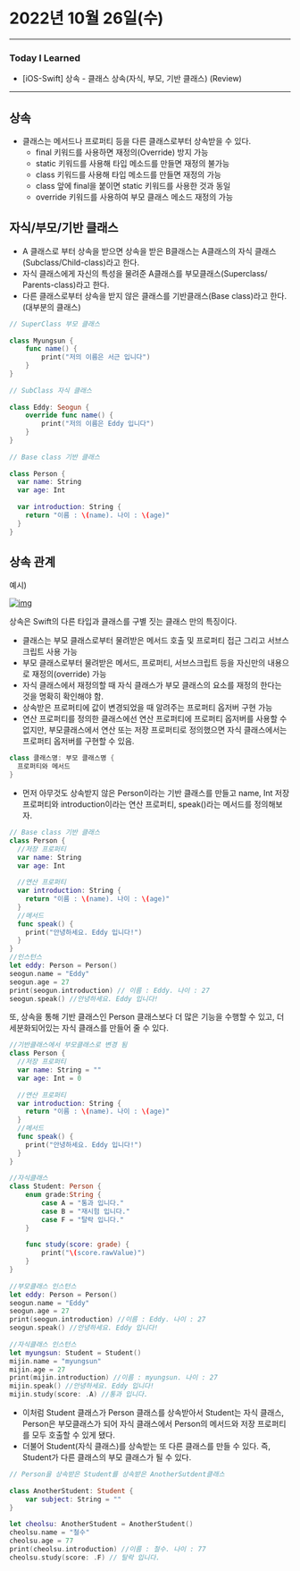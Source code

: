 # 2022년 10월 26일(수)

---

### Today I Learned 

- [iOS-Swift] 상속 - 클래스 상속(자식, 부모, 기반 클래스) (Review)

----

## 상속

- 클래스는 메서드나 프로퍼티 등을 다른 클래스로부터 상속받을 수 있다.
  - final 키워드를 사용하면 재정의(Override) 방지 가능
  - static 키워드를 사용해 타입 메소드를 만들면 재정의 불가능
  - class 키워드를 사용해 타입 메소드를 만들면 재정의 가능
  - class 앞에 final을 붙이면 static 키워드를 사용한 것과 동일
  - override 키워드를 사용하여 부모 클래스 메소드 재정의 가능

## 자식/부모/기반 클래스

- A 클래스로 부터 상속을 받으면 상속을 받은 B클래스는 A클래스의 자식 클래스(Subclass/Child-class)라고 한다.
- 자식 클래스에게 자신의 특성을 물려준 A클래스를 부모클래스(Superclass/ Parents-class)라고 한다.
- 다른 클래스로부터 상속을 받지 않은 클래스를 기반클래스(Base class)라고 한다. (대부분의 클래스)

```swift
// SuperClass 부모 클래스
 
class Myungsun {
    func name() {
        print("저의 이름은 서근 입니다")
    }
}
 
// SubClass 자식 클래스
 
class Eddy: Seogun {
    override func name() {
        print("저의 이름은 Eddy 입니다")
    }
}
 
// Base class 기반 클래스
 
class Person {
  var name: String
  var age: Int
  
  var introduction: String {
    return "이름 : \(name). 나이 : \(age)"
  }
}
```

## 상속 관계

예시)

[![img](https://camo.githubusercontent.com/61f085b2444a37b92a7063b59cf345d64b2533b9b710bf75bc19fe555d037ead/68747470733a2f2f696d67312e6461756d63646e2e6e65742f7468756d622f523132383078302f3f73636f64653d6d746973746f72793226666e616d653d6874747073253341253246253246626c6f672e6b616b616f63646e2e6e6574253246646e253246625157707937253246627472726e326c644349462532464251733758614e6830386b4e465a6b6a626e486f4d6b253246696d672e706e67)](https://camo.githubusercontent.com/61f085b2444a37b92a7063b59cf345d64b2533b9b710bf75bc19fe555d037ead/68747470733a2f2f696d67312e6461756d63646e2e6e65742f7468756d622f523132383078302f3f73636f64653d6d746973746f72793226666e616d653d6874747073253341253246253246626c6f672e6b616b616f63646e2e6e6574253246646e253246625157707937253246627472726e326c644349462532464251733758614e6830386b4e465a6b6a626e486f4d6b253246696d672e706e67)

상속은 Swift의 다른 타입과 클래스를 구별 짓는 클래스 만의 특징이다.

- 클래스는 부모 클래스로부터 물려받은 메서드 호출 및 프로퍼티 접근 그리고 서브스크립트 사용 가능
- 부모 클래스로부터 물려받은 메서드, 프로퍼티, 서브스크립트 등을 자신만의 내용으로 재정의(override) 가능
- 자식 클래스에서 재정의할 때 자식 클래스가 부모 클래스의 요소를 재정의 한다는 것을 명확히 확인해야 함.
- 상속받은 프로퍼티에 값이 변경되었을 때 알려주는 프로퍼티 옵저버 구현 가능
- 연산 프로퍼티를 정의한 클래스에선 연산 프로퍼티에 프로퍼티 옵저버를 사용할 수 없지만, 부모클래스에서 연산 또는 저장 프로퍼티로 정의했으면 자식 클래스에서는 프로퍼티 옵저버를 구현할 수 있음.

```swift
class 클래스명: 부모 클래스명 {
  프로퍼티와 메서드 
}
```

- 먼저 아무것도 상속받지 않은 Person이라는 기반 클래스를 만들고 name, Int 저장 프로퍼티와 introduction이라는 연산 프로퍼티, speak()라는 메서드를 정의해보자.

```swift
// Base class 기반 클래스
class Person {
  //저장 프로퍼티
  var name: String
  var age: Int
  
  //연산 프로퍼티
  var introduction: String {
    return "이름 : \(name). 나이 : \(age)"
  }
  //메서드
  func speak() {
    print("안녕하세요. Eddy 입니다!")
  }
}
//인스턴스
let eddy: Person = Person()
seogun.name = "Eddy"
seogun.age = 27
print(seogun.introduction) // 이름 : Eddy. 나이 : 27
seogun.speak() //안녕하세요. Eddy 입니다!
```

또, 상속을 통해 기반 클래스인 Person 클래스보다 더 많은 기능을 수행할 수 있고, 더 세분화되어있는 자식 클래스를 만들어 줄 수 있다.

```swift
//기반클래스에서 부모클래스로 변경 됨
class Person {
  //저장 프로퍼티
  var name: String = ""
  var age: Int = 0
  
  //연산 프로퍼티
  var introduction: String {
    return "이름 : \(name). 나이 : \(age)"
  }
  //메서드
  func speak() {
    print("안녕하세요. Eddy 입니다!")
  }
}
 
//자식클래스
class Student: Person {
    enum grade:String {
        case A = "통과 입니다."
        case B = "재시험 입니다."
        case F = "탈락 입니다."
    }
    
    func study(score: grade) {
        print("\(score.rawValue)")
    }
}
 
//부모클래스 인스턴스
let eddy: Person = Person()
seogun.name = "Eddy"
seogun.age = 27
print(seogun.introduction) //이름 : Eddy. 나이 : 27
seogun.speak() //안녕하세요. Eddy 입니다!
 
//자식클래스 인스턴스
let myungsun: Student = Student()
mijin.name = "myungsun"
mijin.age = 27
print(mijin.introduction) //이름 : myungsun. 나이 : 27
mijin.speak() //안녕하세요. Eddy 입니다!
mijin.study(score: .A) //통과 입니다.
```

- 이처럼 Student 클래스가 Person 클래스를 상속받아서 Student는 자식 클래스, Person은 부모클래스가 되어 자식 클래스에서 Person의 메서드와 저장 프로퍼티를 모두 호출할 수 있게 됐다.
- 더불어 Student(자식 클래스)를 상속받는 또 다른 클래스를 만들 수 있다. 즉, Student가 다른 클래스의 부모 클래스가 될 수 있다.

```swift
// Person을 상속받은 Student를 상속받은 AnotherSutdent클래스
 
class AnotherStudent: Student {
    var subject: String = ""
}
 
let cheolsu: AnotherStudent = AnotherStudent()
cheolsu.name = "철수"
cheolsu.age = 77
print(cheolsu.introduction) //이름 : 철수. 나이 : 77
cheolsu.study(score: .F) // 탈락 입니다.
```